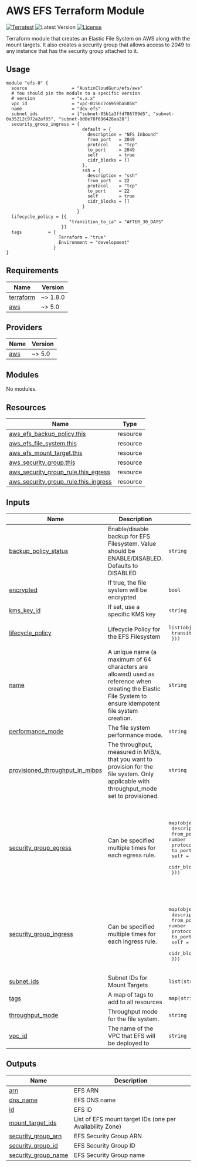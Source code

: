 # AWS EFS Terraform Module
[![Terratest](https://github.com/austincloudguru/terraform-aws-efs/workflows/Terratest/badge.svg)](https://github.com/austincloudguru/terraform-aws-efs/actions?query=workflow%3ATerratest)
![Latest Version](https://img.shields.io/github/v/tag/austincloudguru/terraform-aws-efs?sort=semver&label=Latest%20Version)
[![License](https://img.shields.io/github/license/austincloudguru/terraform-aws-efs)](https://github.com/austincloudguru/terraform-aws-efs/blob/master/LICENSE)

Terraform module that creates an Elastic File System on AWS along with the mount targets.  It also creates a security group that allows access to 2049 to any instance that has the security group attached to it.  

## Usage

```hcl
module "efs-0" {
  source                 = "AustinCloudGuru/efs/aws"
  # You should pin the module to a specific version
  # version              = "x.x.x"
  vpc_id                 = "vpc-0156c7c6959ba5858"
  name                   = "dev-efs"
  subnet_ids             = ["subnet-05b1a3ffd786709d5", "subnet-0a35212c972a2af05", "subnet-0d0e78f696428aa28"]
  security_group_ingress = {
                             default = {
                               description = "NFS Inbound"
                               from_port   = 2049
                               protocol    = "tcp"
                               to_port     = 2049
                               self        = true
                               cidr_blocks = []
                             },
                             ssh = {
                               description = "ssh"
                               from_port   = 22
                               protocol    = "tcp"
                               to_port     = 22
                               self        = true
                               cidr_blocks = []
                             }
                           }
  lifecycle_policy = [{
                        "transition_to_ia" = "AFTER_30_DAYS"
                     }]
  tags          = {
                    Terraform = "true"
                    Environment = "development"
                  } 
}
```
<!-- BEGINNING OF PRE-COMMIT-TERRAFORM DOCS HOOK -->
## Requirements

| Name | Version |
|------|---------|
| <a name="requirement_terraform"></a> [terraform](#requirement\_terraform) | ~> 1.8.0 |
| <a name="requirement_aws"></a> [aws](#requirement\_aws) | ~> 5.0 |

## Providers

| Name | Version |
|------|---------|
| <a name="provider_aws"></a> [aws](#provider\_aws) | ~> 5.0 |

## Modules

No modules.

## Resources

| Name | Type |
|------|------|
| [aws_efs_backup_policy.this](https://registry.terraform.io/providers/hashicorp/aws/latest/docs/resources/efs_backup_policy) | resource |
| [aws_efs_file_system.this](https://registry.terraform.io/providers/hashicorp/aws/latest/docs/resources/efs_file_system) | resource |
| [aws_efs_mount_target.this](https://registry.terraform.io/providers/hashicorp/aws/latest/docs/resources/efs_mount_target) | resource |
| [aws_security_group.this](https://registry.terraform.io/providers/hashicorp/aws/latest/docs/resources/security_group) | resource |
| [aws_security_group_rule.this_egress](https://registry.terraform.io/providers/hashicorp/aws/latest/docs/resources/security_group_rule) | resource |
| [aws_security_group_rule.this_ingress](https://registry.terraform.io/providers/hashicorp/aws/latest/docs/resources/security_group_rule) | resource |

## Inputs

| Name | Description | Type | Default | Required |
|------|-------------|------|---------|:--------:|
| <a name="input_backup_policy_status"></a> [backup\_policy\_status](#input\_backup\_policy\_status) | Enable/disable backup for EFS Filesystem.  Value should be ENABLE/DISABLED.  Defaults to DISABLED | `string` | `"DISABLED"` | no |
| <a name="input_encrypted"></a> [encrypted](#input\_encrypted) | If true, the file system will be encrypted | `bool` | `true` | no |
| <a name="input_kms_key_id"></a> [kms\_key\_id](#input\_kms\_key\_id) | If set, use a specific KMS key | `string` | `null` | no |
| <a name="input_lifecycle_policy"></a> [lifecycle\_policy](#input\_lifecycle\_policy) | Lifecycle Policy for the EFS Filesystem | <pre>list(object({<br>    transition_to_ia = string<br>  }))</pre> | `[]` | no |
| <a name="input_name"></a> [name](#input\_name) | A unique name (a maximum of 64 characters are allowed) used as reference when creating the Elastic File System to ensure idempotent file system creation. | `string` | n/a | yes |
| <a name="input_performance_mode"></a> [performance\_mode](#input\_performance\_mode) | The file system performance mode. | `string` | `null` | no |
| <a name="input_provisioned_throughput_in_mibps"></a> [provisioned\_throughput\_in\_mibps](#input\_provisioned\_throughput\_in\_mibps) | The throughput, measured in MiB/s, that you want to provision for the file system. Only applicable with throughput\_mode set to provisioned. | `string` | `null` | no |
| <a name="input_security_group_egress"></a> [security\_group\_egress](#input\_security\_group\_egress) | Can be specified multiple times for each egress rule. | <pre>map(object({<br>    description = string<br>    from_port   = number<br>    protocol    = string<br>    to_port     = number<br>    self        = bool<br>    cidr_blocks = list(string)<br>  }))</pre> | <pre>{<br>  "default": {<br>    "cidr_blocks": [<br>      "0.0.0.0/0"<br>    ],<br>    "description": "Allow All Outbound",<br>    "from_port": 0,<br>    "protocol": "-1",<br>    "self": false,<br>    "to_port": 0<br>  }<br>}</pre> | no |
| <a name="input_security_group_ingress"></a> [security\_group\_ingress](#input\_security\_group\_ingress) | Can be specified multiple times for each ingress rule. | <pre>map(object({<br>    description = string<br>    from_port   = number<br>    protocol    = string<br>    to_port     = number<br>    self        = bool<br>    cidr_blocks = list(string)<br>  }))</pre> | <pre>{<br>  "default": {<br>    "cidr_blocks": null,<br>    "description": "NFS Inbound",<br>    "from_port": 2049,<br>    "protocol": "tcp",<br>    "self": true,<br>    "to_port": 2049<br>  }<br>}</pre> | no |
| <a name="input_subnet_ids"></a> [subnet\_ids](#input\_subnet\_ids) | Subnet IDs for Mount Targets | `list(string)` | n/a | yes |
| <a name="input_tags"></a> [tags](#input\_tags) | A map of tags to add to all resources | `map(string)` | `{}` | no |
| <a name="input_throughput_mode"></a> [throughput\_mode](#input\_throughput\_mode) | Throughput mode for the file system. | `string` | `null` | no |
| <a name="input_vpc_id"></a> [vpc\_id](#input\_vpc\_id) | The name of the VPC that EFS will be deployed to | `string` | n/a | yes |

## Outputs

| Name | Description |
|------|-------------|
| <a name="output_arn"></a> [arn](#output\_arn) | EFS ARN |
| <a name="output_dns_name"></a> [dns\_name](#output\_dns\_name) | EFS DNS name |
| <a name="output_id"></a> [id](#output\_id) | EFS ID |
| <a name="output_mount_target_ids"></a> [mount\_target\_ids](#output\_mount\_target\_ids) | List of EFS mount target IDs (one per Availability Zone) |
| <a name="output_security_group_arn"></a> [security\_group\_arn](#output\_security\_group\_arn) | EFS Security Group ARN |
| <a name="output_security_group_id"></a> [security\_group\_id](#output\_security\_group\_id) | EFS Security Group ID |
| <a name="output_security_group_name"></a> [security\_group\_name](#output\_security\_group\_name) | EFS Security Group name |
<!-- END OF PRE-COMMIT-TERRAFORM DOCS HOOK -->
